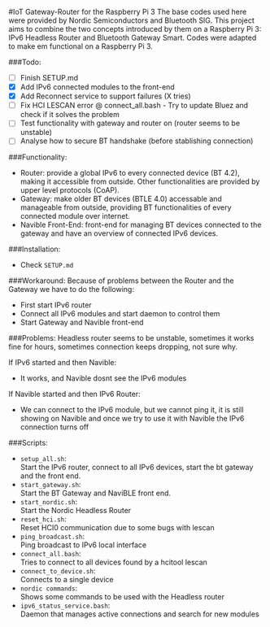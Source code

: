 #IoT Gateway-Router for the Raspberry Pi 3
The base codes used here were provided by Nordic Semiconductors and Bluetooth SIG. This project aims to combine the two concepts introduced by them on a Raspberry Pi 3: IPv6 Headless Router and Bluetooth Gateway Smart. Codes were adapted to make em functional on a Raspberry Pi 3.

###Todo:
- [ ] Finish SETUP.md
- [x] Add IPv6 connected modules to the front-end 
- [x] Add Reconnect service to support failures (X tries)
- [ ] Fix HCI LESCAN error @ connect_all.bash - Try to update Bluez and check if it solves the problem
- [ ] Test functionality with gateway and router on (router seems to be unstable)
- [ ] Analyse how to secure BT handshake (before stablishing connection)

###Functionality:
- Router: provide a global IPv6 to every connected device (BT 4.2), making it accessible from outside. Other functionalities are provided by upper level protocols (CoAP).
- Gateway: make older BT devices (BTLE 4.0) accessable and manageable from outside, providing BT functionalities of every connected module over internet. 
- Navible Front-End: front-end for managing BT devices connected to the gateway and have an overview of connected IPv6 devices. 

###Installation:
- Check `SETUP.md`

###Workaround: 
Because of problems between the Router and the Gateway we have to do the following:
- First start IPv6 router
- Connect all IPv6 modules and start daemon to control them
- Start Gateway and Navible front-end

###Problems:
Headless router seems to be unstable, sometimes it works fine for hours, sometimes connection keeps dropping, not sure why.

If IPv6 started and then Navible:
- It works, and Navible dosnt see the IPv6 modules

If Navible started and then IPv6 Router: 
- We can connect to the IPv6 module, but we cannot ping it, it is still showing on Navible
and once we try to use it with Navible the IPv6 connection turns off

###Scripts:
- `setup_all.sh`:<br>
	Start the IPv6 router, connect to all IPv6 devices, start the bt gateway and the front end. 
- `start_gateway.sh`:<br>
	Start the BT Gateway and NaviBLE front end. 
- `start_nordic.sh`:<br>
	Start the Nordic Headless Router
- `reset_hci.sh`:<br>
	Reset HCI0 communication due to some bugs with lescan
- `ping_broadcast.sh`:<br>
	Ping broadcast to IPv6 local interface
- `connect_all.bash`:<br>
	Tries to connect to all devices found by a hcitool lescan
- `connect_to_device.sh`:<br>
	Connects to a single device
- `nordic commands`:<br>
	Shows some commands to be used with the Headless router
- `ipv6_status_service.bash`: <br>
	Daemon that manages active connections and search for new modules
